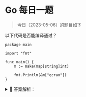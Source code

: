 # Go 每日一题

> 今日（2023-05-06）的题目如下

以下代码是否能编译通过？

```golang
package main

import "fmt"

func main() {
	m := make(map[string]int)

	fmt.Println(&m["qcrao"])
}
```

<details>
<summary style="cursor: pointer">🔑 答案解析：</summary>
<div>

这个问题，相当于问：可以对 map 的元素直接取地址吗？

以上代码编译报错：

>   ./main.go:8:14: cannot take the address of m["qcrao"]

即无法对 map 的 key 或 value 进行取址。

如果通过其他 hack 的方式，例如 unsafe.Pointer 等获取到了 key 或 value 的地址，也不能长期持有，因为一旦发生扩容，key 和 value 的位置就会改变，之前保存的地址也就失效了。

题目和解析来自：[https://golang.design/go-questions/map/element-address/](https://golang.design/go-questions/map/element-address/)

### 3楼

这种问题我称之为刻舟求剑。slice也有扩容问题，可是为什么不限制

```golang
func main() {
    type User struct {
        Age int
    }

    ss := []User{{Age: 23}}
    u1 := &ss[0]

    for i := 0; i < 10; i++ {
        ss = append(ss, User{Age: i})
    }

    u1.Age = 45 // 改改u1

    u2 := &ss[0]

    fmt.Println(u2)
    fmt.Println(ss[0])
}
```

### 6楼

>   回复 3 楼
slice 不用hash 扩容之后 虚拟地址相对位置没变地址，不知道可不可以这么理解


### 24楼

map 不能求地址 fmt.Println(&m["qcrao"])

### 25楼

>   考虑到map可以自动扩容，map中的数据元素的value位置可能在这一过程中发生变化，因此Go不允许获取map中value的地址，这个约束是在编译期间就生效的。


### 26楼

无法对 map 的 key 或 value 进行取址

### 27楼

这个问题，相当于问：可以对 map 的元素直接取地址吗？

即无法对 map 的 key 或 value 进行取址。

如果通过其他 hack 的方式，例如 unsafe.Pointer 等获取到了 key 或 value 的地址，也不能长期持有，因为一旦发生扩容，key 和 value 的位置就会改变，之前保存的地址也就失效了。


### 30楼

无法对 map 的 key 或 value 进行取址。

如果通过其他 hack 的方式，例如 unsafe.Pointer 等获取到了 key 或 value 的地址，也不能长期持有，因为一旦发生扩容，key 和 value 的位置就会改变，之前保存的地址也就失效了。

### 37楼

简单来说，就是直接对map的key或者value来进行取地址是不行的！就算通过其它的方式来获取到地址，也不能长期拥有，因为一旦进行扩容地址就会发生变化！


</div>
</details>
